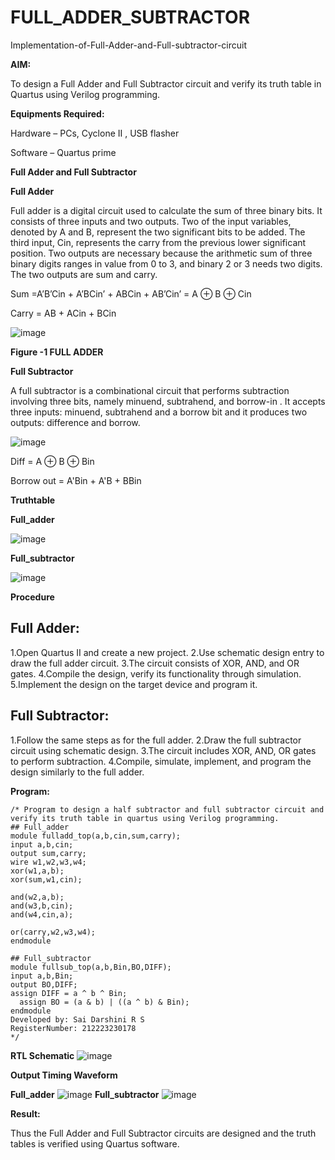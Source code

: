 # FULL_ADDER_SUBTRACTOR

Implementation-of-Full-Adder-and-Full-subtractor-circuit

**AIM:**

To design a Full Adder and Full Subtractor circuit and verify its truth table in Quartus using Verilog programming.

**Equipments Required:**

Hardware – PCs, Cyclone II , USB flasher

Software – Quartus prime

**Full Adder and Full Subtractor**

**Full Adder**

Full adder is a digital circuit used to calculate the sum of three binary bits. It consists of three inputs and two outputs. Two of the input variables, denoted by A and B, represent the two significant bits to be added. The third input, Cin, represents the carry from the previous lower significant position. Two outputs are necessary because the arithmetic sum of three binary digits ranges in value from 0 to 3, and binary 2 or 3 needs two digits. The two outputs are sum and carry.

Sum =A’B’Cin + A’BCin’ + ABCin + AB’Cin’ = A ⊕ B ⊕ Cin 

Carry = AB + ACin + BCin

![image](https://github.com/naavaneetha/FULL_ADDER_SUBTRACTOR/assets/154305477/0f30ba51-5ffb-4198-845f-18e054f675e7)

**Figure -1 FULL ADDER**

**Full Subtractor**

A full subtractor is a combinational circuit that performs subtraction involving three bits, namely minuend, subtrahend, and borrow-in . It accepts three inputs: minuend, subtrahend and a borrow bit and it produces two outputs: difference and borrow.

![image](https://github.com/naavaneetha/FULL_ADDER_SUBTRACTOR/assets/154305477/02b24f51-ab51-4304-9ad6-7b81ffc1ead5)

Diff = A ⊕ B ⊕ Bin 

Borrow out = A'Bin + A'B + BBin

**Truthtable**

**Full_adder**

![image](https://github.com/SAIDARSHINI27072005/FULL_ADDER_SUBTRACTOR/assets/147474227/60b3023f-dd23-4fc4-b6c6-82a213a87e5a)

**Full_subtractor**

![image](https://github.com/SAIDARSHINI27072005/FULL_ADDER_SUBTRACTOR/assets/147474227/ff702b84-cdd5-4a01-a99d-6bf51f783547)

**Procedure**
## Full Adder:
1.Open Quartus II and create a new project.
2.Use schematic design entry to draw the full adder circuit. 
3.The circuit consists of XOR, AND, and OR gates. 
4.Compile the design, verify its functionality through simulation. 
5.Implement the design on the target device and program it.

## Full Subtractor: 
1.Follow the same steps as for the full adder. 
2.Draw the full subtractor circuit using schematic design. 
3.The circuit includes XOR, AND, OR gates to perform subtraction. 
4.Compile, simulate, implement, and program the design similarly to the full adder.

**Program:**
```
/* Program to design a half subtractor and full subtractor circuit and verify its truth table in quartus using Verilog programming. 
## Full_adder
module fulladd_top(a,b,cin,sum,carry);
input a,b,cin;
output sum,carry;
wire w1,w2,w3,w4;       
xor(w1,a,b);
xor(sum,w1,cin);        

and(w2,a,b);
and(w3,b,cin);
and(w4,cin,a);

or(carry,w2,w3,w4);
endmodule

## Full_subtractor
module fullsub_top(a,b,Bin,BO,DIFF);
input a,b,Bin;
output BO,DIFF;
assign DIFF = a ^ b ^ Bin;
  assign BO = (a & b) | ((a ^ b) & Bin);
endmodule
Developed by: Sai Darshini R S
RegisterNumber: 212223230178
*/
```

**RTL Schematic**
![image](https://github.com/SAIDARSHINI27072005/FULL_ADDER_SUBTRACTOR/assets/147474227/81ed7aa4-1bb9-4b95-b942-5c1e5aecac56)


**Output Timing Waveform**

**Full_adder**
![image](https://github.com/SAIDARSHINI27072005/FULL_ADDER_SUBTRACTOR/assets/147474227/3d448675-c123-4b77-a334-c187fbdd9609)
**Full_subtractor**
![image](https://github.com/SAIDARSHINI27072005/FULL_ADDER_SUBTRACTOR/assets/147474227/7e21aa7d-82d1-448b-ba60-25e080a9e623)



**Result:**

Thus the Full Adder and Full Subtractor circuits are designed and the truth tables is verified using Quartus software.



